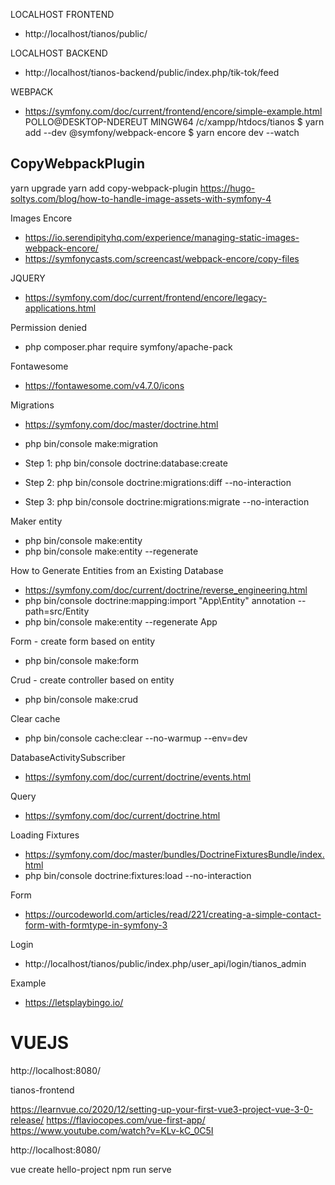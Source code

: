 LOCALHOST FRONTEND
* http://localhost/tianos/public/

LOCALHOST BACKEND
* http://localhost/tianos-backend/public/index.php/tik-tok/feed


WEBPACK
* https://symfony.com/doc/current/frontend/encore/simple-example.html
POLLO@DESKTOP-NDEREUT MINGW64 /c/xampp/htdocs/tianos
$ yarn add --dev @symfony/webpack-encore
$ yarn encore dev --watch

CopyWebpackPlugin
-----------------
yarn upgrade
yarn add copy-webpack-plugin
https://hugo-soltys.com/blog/how-to-handle-image-assets-with-symfony-4


Images Encore
* https://io.serendipityhq.com/experience/managing-static-images-webpack-encore/
* https://symfonycasts.com/screencast/webpack-encore/copy-files

JQUERY
* https://symfony.com/doc/current/frontend/encore/legacy-applications.html

Permission denied
* php composer.phar require symfony/apache-pack

Fontawesome
* https://fontawesome.com/v4.7.0/icons

Migrations
* https://symfony.com/doc/master/doctrine.html
* php bin/console make:migration

* Step 1: php bin/console doctrine:database:create
* Step 2: php bin/console doctrine:migrations:diff --no-interaction
* Step 3: php bin/console doctrine:migrations:migrate --no-interaction

Maker entity
* php bin/console make:entity
* php bin/console make:entity --regenerate

How to Generate Entities from an Existing Database
* https://symfony.com/doc/current/doctrine/reverse_engineering.html
* php bin/console doctrine:mapping:import "App\Entity" annotation --path=src/Entity
* php bin/console make:entity --regenerate App

Form - create form based on entity
* php bin/console make:form

Crud - create controller based on entity
* php bin/console make:crud

Clear cache
* php bin/console cache:clear --no-warmup --env=dev

DatabaseActivitySubscriber
* https://symfony.com/doc/current/doctrine/events.html

Query
* https://symfony.com/doc/current/doctrine.html

Loading Fixtures
* https://symfony.com/doc/master/bundles/DoctrineFixturesBundle/index.html
* php bin/console doctrine:fixtures:load --no-interaction

Form
* https://ourcodeworld.com/articles/read/221/creating-a-simple-contact-form-with-formtype-in-symfony-3

Login
* http://localhost/tianos/public/index.php/user_api/login/tianos_admin

Example
* https://letsplaybingo.io/


VUEJS
================================================
http://localhost:8080/

tianos-frontend

https://learnvue.co/2020/12/setting-up-your-first-vue3-project-vue-3-0-release/
https://flaviocopes.com/vue-first-app/
https://www.youtube.com/watch?v=KLv-kC_0C5I

http://localhost:8080/

vue create hello-project
npm run serve